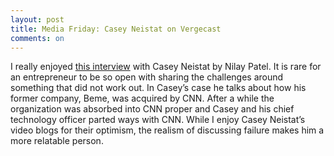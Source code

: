 ```yaml
---
layout: post
title: Media Friday: Casey Neistat on Vergecast
comments: on
---
```

I really enjoyed [this interview](https://itunes.apple.com/us/podcast/bonus-casey-neistat-full-interview/id430333725?i=1000407270501&mt=2) with Casey Neistat by Nilay Patel. It is rare for an entrepreneur to be so open with sharing the challenges around something that did not work out. In Casey’s case he talks about how his former company, Beme, was acquired by CNN. After a while the organization was absorbed into CNN proper and Casey and his chief technology officer parted ways with CNN. While I enjoy Casey Neistat’s video blogs for their optimism, the realism of discussing failure makes him a more relatable person.